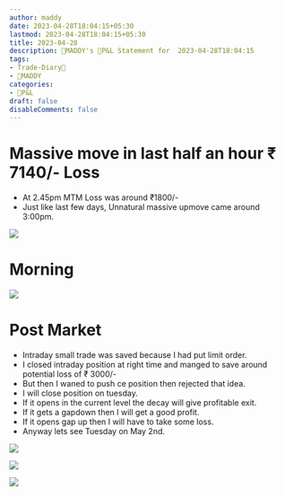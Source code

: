 ```yaml
---
author: maddy
date: 2023-04-28T18:04:15+05:30
lastmod: 2023-04-28T18:04:15+05:30
title: 2023-04-28
description: 🧔MADDY's 💸P&L Statement for  2023-04-28T18:04:15 
tags:
- Trade-Diary📗
- 🧔MADDY
categories: 
- 💸P&L
draft: false
disableComments: false
---
```

# Massive move in last half an hour ₹ 7140/- Loss

- At 2.45pm MTM Loss was around ₹1800/-
- Just like last few days, Unnatural massive upmove came around 3:00pm.

![](https://i.imgur.com/kA1HFFx.png)

# Morning

![](https://i.imgur.com/8UdRnnq.png)


# Post Market

- Intraday small trade was saved because I had put limit order.
- I closed intraday position at right time and manged to save around potential loss of ₹ 3000/-
- But then I waned to push ce position then rejected that idea. 
- I will close position on tuesday.
- If it opens in the current level the decay will give profitable exit.
- If it gets a gapdown then I will get a good profit.
- If it opens gap up then I will have to take some loss.
- Anyway lets see Tuesday on May 2nd.

![](https://i.imgur.com/M6ww7A3.png)

![](https://i.imgur.com/CMzkQW1.png)

![](https://i.imgur.com/JmUFRIw.png)

